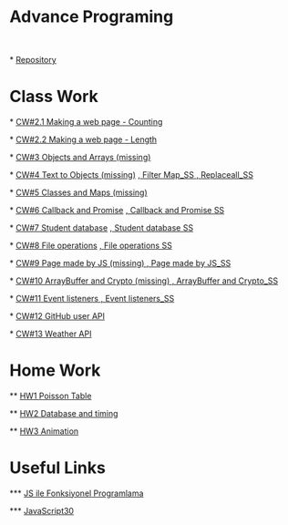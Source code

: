 
<html>
  <head>
    <meta charset="utf-8">
    
  </head>
  <body>
    <h1>Advance Programing</h1>
	</br>
	<p>* <a href="https://github.com/omerkucuker/AdvancePrograming" 
   target=NewTab>Repository</a>
	</p> 
	<h1>Class Work</h1>
	<p>* <a href="https://omerkucuker.github.io/AdvancePrograming/CW%232/Counting.html" 
   target=NewTab>CW#2.1 Making a web page - Counting</a>
	</p> 
	<p>* <a href="https://omerkucuker.github.io/AdvancePrograming/CW%232/length.html" 
   target=NewTab>CW#2.2 Making a web page - Length</a>
	</p>
	<p>* <a href="https://omerkucuker.github.io/AdvancePrograming/CW%233/chap4.html" 
   target=NewTab>CW#3 Objects and Arrays (missing)</a>
	</p>
	<p>* <a href="https://omerkucuker.github.io/AdvancePrograming/CW%234/List_of_Objects.html" 
   target=NewTab>CW#4 Text to Objects (missing)</a> 
		 <a href="https://omerkucuker.github.io/AdvancePrograming/CW%234/filter_map.PNG" 
   target=NewTab>, Filter Map_SS </a>
		<a href="https://omerkucuker.github.io/AdvancePrograming/CW%234/replaceall.PNG" 
   target=NewTab>, Replaceall_SS </a>
	</p>
	<p>* <a href="https://omerkucuker.github.io/AdvancePrograming/CW%235/chap4.html" 
   target=NewTab>CW#5 Classes and Maps (missing)</a>
	</p>
	<p>* <a href="https://omerkucuker.github.io/AdvancePrograming/CW%236/Callback_and_Promise.html" 
   target=NewTab>CW#6 Callback and Promise</a>
		 <a href="https://omerkucuker.github.io/AdvancePrograming/CW%236/callback_last.PNG" 
   target=NewTab>, Callback and Promise SS </a>
	</p>
	<p>* <a href="https://omerkucuker.github.io/AdvancePrograming/CW%237/StudentsData.html" 
   target=NewTab>CW#7 Student database</a>
		 <a href="https://omerkucuker.github.io/AdvancePrograming/CW%237/StudentsData.html" 
   target=NewTab>, Student database SS </a>
	</p>
	<p>* <a href="https://omerkucuker.github.io/AdvancePrograming/CW%238/FilesSelect.html" 
   target=NewTab>CW#8  File operations</a>
		 <a href="https://omerkucuker.github.io/AdvancePrograming/CW%238/filesSelect.PNG" 
   target=NewTab>,  File operations SS </a>
	</p>
	<p>* <a href="https://omerkucuker.github.io/AdvancePrograming/CW%239/cw9_Page_by_JS.html" 
   target=NewTab>CW#9  Page made by JS (missing) </a>
		 <a href="https://omerkucuker.github.io/AdvancePrograming/CW%239/cw9_page_by_js.PNG" 
   target=NewTab>,  Page made by JS_SS </a>
	</p>
	<p>* <a href="https://omerkucuker.github.io/AdvancePrograming/CW%2310/Crypto_cw10.html" 
   target=NewTab>CW#10  ArrayBuffer and Crypto (missing) </a>
		 <a href="https://omerkucuker.github.io/AdvancePrograming/CW%2310/cw10_2.png" 
   target=NewTab>,  ArrayBuffer and Crypto_SS </a>
	</p>
	<p>* <a href="https://omerkucuker.github.io/AdvancePrograming/CW%2311/Event_listeners.html" 
   target=NewTab>CW#11  Event listeners </a>
		 <a href="https://omerkucuker.github.io/AdvancePrograming/CW%2311/Event_listeners.PNG" 
   target=NewTab>,  Event listeners_SS </a>
	</p>
	<p>* <a href="https://omerkucuker.github.io/AdvancePrograming/CW%2312/GitHubApi.html" 
   target=NewTab>CW#12  GitHub user API </a>
	</p>
	<p>* <a href="http://omerkucuker.github.io/AdvancePrograming/CW%2313/WeatherApi.html" 
   target=NewTab>CW#13  Weather API </a>
	</p>
	<h1>Home Work</h1>
     <p>** <a href="https://omerkucuker.github.io/AdvancePrograming/HW1/Poisson_table.html" 
   target=NewTab>HW1 Poisson Table </a>
	</p>
	<p>** <a href="https://omerkucuker.github.io/AdvancePrograming/HW2/StudentsDB.html" 
   target=NewTab>HW2 Database and timing </a>
	</p>
	<p>** <a href="https://omerkucuker.github.io/305/anim/Animation.html" 
   target=NewTab>HW3 Animation </a>
	</p>
	<h1>Useful Links</h1>
     <p>*** <a href="https://www.onurdayibasi.com/javascript-ile-fonksiyonel-programlama/" 
   target=NewTab>JS ile Fonksiyonel Programlama </a>
	</p>
	 <p>*** <a href="https://javascript30.com/" 
   target=NewTab>JavaScript30 </a>
	</p>
   
    
  </body>
</html>
